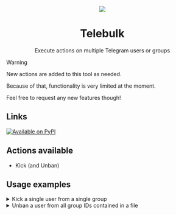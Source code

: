 <div align="center">

![](.media/icon-128x128_round.png)

# Telebulk

Execute actions on multiple Telegram users or groups

</div>

> [!Warning]
>
> New actions are added to this tool as needed.
>
> Because of that, functionality is very limited at the moment.
>
> Feel free to request any new features though!

## Links

[![Available on PyPI](https://img.shields.io/pypi/v/telebulk)](https://pypi.org/project/telebulk/)

## Actions available

- Kick (and Unban)

## Usage examples

<details>
<summary>Kick a single user from a single group</summary>

```fish
telebulk --user='12345' --group='67890' --kick
```

</details>

<details>
<summary>Unban a user from all group IDs contained in a file</summary>

```fish
#!/usr/bin/env fish
telebulk --user='12345' --group=(cat unban_groups.txt) --kick
```

</details>

